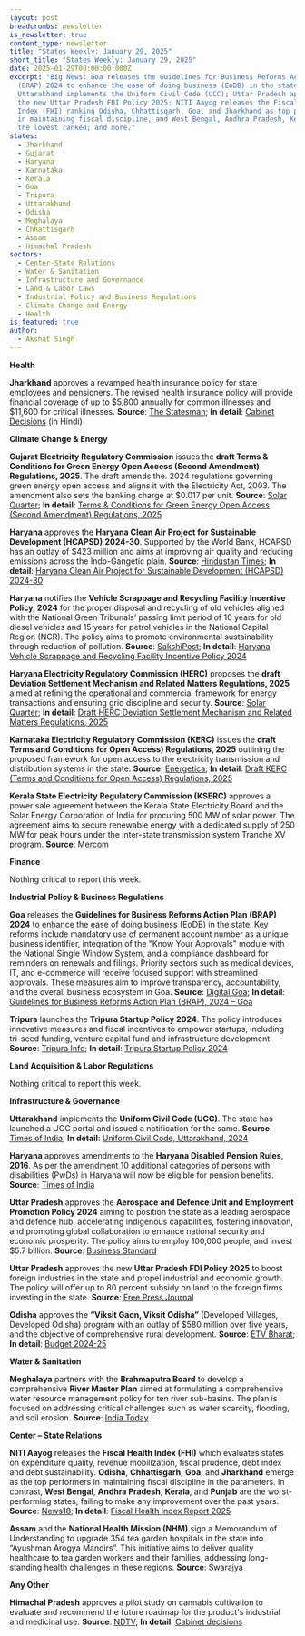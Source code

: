 ```yaml
---
layout: post
breadcrumbs: newsletter
is_newsletter: true
content_type: newsletter
title: "States Weekly: January 29, 2025"
short_title: "States Weekly: January 29, 2025"
date: 2025-01-29T00:00:00.000Z
excerpt: "Big News: Goa releases the Guidelines for Business Reforms Action Plan
  (BRAP) 2024 to enhance the ease of doing business (EoDB) in the state;
  Uttarakhand implements the Uniform Civil Code (UCC); Uttar Pradesh approves
  the new Uttar Pradesh FDI Policy 2025; NITI Aayog releases the Fiscal Health
  Index (FHI) ranking Odisha, Chhattisgarh, Goa, and Jharkhand as top performers
  in maintaining fiscal discipline, and West Bengal, Andhra Pradesh, Kerala, as
  the lowest ranked; and more."
states:
  - Jharkhand
  - Gujarat
  - Haryana
  - Karnataka
  - Kerala
  - Goa
  - Tripura
  - Uttarakhand
  - Odisha
  - Meghalaya
  - Chhattisgarh
  - Assam
  - Himachal Pradesh
sectors:
  - Center-State Relations
  - Water & Sanitation
  - Infrastructure and Governance
  - Land & Labor Laws
  - Industrial Policy and Business Regulations
  - Climate Change and Energy
  - Health
is_featured: true
author:
  - Akshat Singh
---
```

**Health**

**Jharkhand** approves a revamped health insurance policy for state employees and pensioners. The revised health insurance policy will provide financial coverage of up to $5,800 annually for common illnesses and $11,600 for critical illnesses. **Source**: [The Statesman](https://www.thestatesman.com/india/jharkhand-cabinet-approves-health-insurance-scheme-1503389104.html); **In detail**: [Cabinet Decisions](https://cm.jharkhand.gov.in/sites/default/files/cabinet_decision_21_01_2025%28Hindi%29.pdf) (in Hindi)

**Climate Change & Energy**

**Gujarat Electricity Regulatory Commission** issues the **draft Terms & Conditions for Green Energy Open Access (Second Amendment) Regulations, 2025**. The draft amends the. 2024 regulations governing green energy open access and aligns it with the Electricity Act, 2003. The amendment also sets the banking charge at $0.017 per unit. **Source**: [Solar Quarter](https://solarquarter.com/2025/01/27/gujarat-electricity-regulatory-commission-proposes-amendments-to-green-energy-open-access-regulations-2025/); **In detail**: [Terms & Conditions for Green Energy Open Access (Second Amendment) Regulations, 2025](https://acrobat.adobe.com/id/urn:aaid:sc:VA6C2:5f9777e2-0575-45a5-b43e-083f6511b477)

**Haryana** approves the **Haryana Clean Air Project for Sustainable Development (HCAPSD)** **2024-30**. Supported by the World Bank, HCAPSD has an outlay of $423 million and aims at improving air quality and reducing emissions across the Indo-Gangetic plain. **Source**: [Hindustan Times](https://www.hindustantimes.com/cities/chandigarh-news/haryana-cabinet-clears-world-bank-funded-3-647-cr-clean-air-project-101737659086981.html); **In detail**: [Haryana Clean Air Project for Sustainable Development (HCAPSD) 2024-30](https://documents.worldbank.org/en/publication/documents-reports/documentdetail/099120424013528400/p5024911f8f5a6041b9991b342162fc41a)

**Haryana** notifies the **Vehicle Scrappage and Recycling Facility Incentive Policy, 2024** for the proper disposal and recycling of old vehicles aligned with the National Green Tribunals’ passing limit period of 10 years for old diesel vehicles and 15 years for petrol vehicles in the National Capital Region (NCR). The policy aims to promote environmental sustainability through reduction of pollution. **Source**: [SakshiPost](https://www.sakshipost.com/news/haryana-notifies-vehicle-scrappage-recycling-facility-policy-369761); **In detail**: [Haryana Vehicle Scrappage and Recycling Facility Incentive Policy 2024](https://acrobat.adobe.com/id/urn:aaid:sc:VA6C2:59482528-2393-4d47-b69e-63686fb9412e)

**Haryana Electricity Regulatory Commission (HERC)** proposes the **draft Deviation Settlement Mechanism and Related Matters Regulations, 2025** aimed at refining the operational and commercial framework for energy transactions and ensuring grid discipline and security. **Source**: [Solar Quarter](https://solarquarter.com/2025/01/24/haryana-electricity-regulatory-commission-proposes-2025-draft-for-deviation-settlement-mechanism-and-renewable-energy-integration/); **In detail**: [Draft HERC Deviation Settlement Mechanism and Related Matters Regulations, 2025](https://acrobat.adobe.com/id/urn:aaid:sc:VA6C2:3a1e3516-a43d-4b02-a4be-4339b758578b)

**Karnataka Electricity Regulatory Commission (KERC)** issues the **draft Terms and Conditions for Open Access) Regulations, 2025** outlining the proposed framework for open access to the electricity transmission and distribution systems in the state. **Source**: [Energetica](https://www.energetica-india.net/news/karnataka-drafts-new-open-access-regulations-after-high-court-order-on-green-energy); **In detail**: [Draft KERC (Terms and Conditions for Open Access) Regulations, 2025](https://acrobat.adobe.com/id/urn:aaid:sc:VA6C2:1831cc8f-a265-4eb4-a0d5-ab5a68e68312)

**Kerala State Electricity Regulatory Commission (KSERC)** approves a power sale agreement between the Kerala State Electricity Board and the Solar Energy Corporation of India for procuring 500 MW of solar power. The agreement aims to secure renewable energy with a dedicated supply of 250 MW for peak hours under the inter-state transmission system Tranche XV program. **Source**: [Mercom](https://www.mercomindia.com/kerala-regulator-approves-500-mw-solar-power-sale-agreement-with-seci)

**Finance**

Nothing critical to report this week.

**Industrial Policy & Business Regulations**  

**Goa** releases the **Guidelines for Business Reforms Action Plan (BRAP) 2024** to enhance the ease of doing business (EoDB) in the state. Key reforms include mandatory use of permanent account number as a unique business identifier, integration of the "Know Your Approvals" module with the National Single Window System, and a compliance dashboard for reminders on renewals and filings. Priority sectors such as medical devices, IT, and e-commerce will receive focused support with streamlined approvals. These measures aim to improve transparency, accountability, and the overall business ecosystem in Goa. **Source**: [Digital Goa](https://digitalgoa.com/audio-visual-services-added-to-priority-service-sector-list-for-industrial-development-in-goa/); **In detail**: [Guidelines for Business Reforms Action Plan (BRAP), 2024 – Goa](https://acrobat.adobe.com/id/urn:aaid:sc:VA6C2:40a242e7-2113-4b45-a4e2-dee003960240)

**Tripura** launches the **Tripura Startup Policy 2024**. The policy introduces innovative measures and fiscal incentives to empower startups, including tri-seed funding, venture capital fund and infrastructure development. **Source**: [Tripura Info](https://tripurainfo.com/EnglishNews.aspx?intnid=446&title=Tripura-Unveils-Startup-Policy-2024-to-Boost-Innovation-and-Entrepreneurship); **In detail**: [Tripura Startup Policy 2024](https://startup.tripura.gov.in/sites/default/files/2025-01/1.pdf)

**Land Acquisition & Labor Regulations**  

Nothing critical to report this week.

**Infrastructure & Governance**

**Uttarakhand** implements the **Uniform Civil Code (UCC)**. The state has launched a UCC portal and issued a notification for the same. **Source**: [Times of India](https://timesofindia.indiatimes.com/india/uniform-civil-code-implemented-in-uttarakhand/articleshow/117595906.cms); **In detail**: [Uniform Civil Code, Uttarakhand, 2024](https://www.livelaw.in/pdf_upload/civil-code-bill-english0001-520761.pdf)

**Haryana** approves amendments to the **Haryana Disabled Pension Rules, 2016**. As per the amendment 10 additional categories of persons with disabilities (PwDs) in Haryana will now be eligible for pension benefits. **Source**: [Times of India](https://timesofindia.indiatimes.com/city/chandigarh/haryana-expands-disability-pension-scheme-to-include-10-new-categories/articleshow/117496770.cms)

**Uttar Pradesh** approves the **Aerospace and Defence Unit and Employment Promotion Policy 2024** aiming to position the state as a leading aerospace and defence hub, accelerating indigenous capabilities, fostering innovation, and promoting global collaboration to enhance national security and economic prosperity. The policy aims to employ 100,000 people, and invest $5.7 billion. **Source**: [Business Standard](https://www.business-standard.com/india-news/up-govt-approves-new-aerospace-and-defence-policy-reforms-in-fdi-125012201341_1.html)

**Uttar Pradesh** approves the new **Uttar Pradesh FDI Policy 2025** to boost foreign industries in the state and propel industrial and economic growth. The policy will offer up to 80 percent subsidy on land to the foreign firms investing in the state. **Source**: [Free Press Journal](https://www.freepressjournal.in/press-release/yogi-govt-approves-new-aerospace-defence-policy-to-propel-ups-development-will-create-over-1-lakh-jobs-for-youth)

**Odisha** approves the **“Viksit Gaon, Viksit Odisha”** (Developed Villages, Developed Odisha) program with an outlay of $580 million over five years, and the objective of comprehensive rural development. **Source**: [ETV Bharat](https://www.etvbharat.com/en/!state/odisha-cabinet-approves-10-key-proposals-focus-on-education-rural-development-and-employment-enn25012301668); **In detail**: [Budget 2024-25](https://finance.odisha.gov.in/sites/default/files/2024-07/10-People%20Guide_English.pdf)

**Water & Sanitation**

**Meghalaya** partners with the **Brahmaputra Board** to develop a comprehensive **River Master Plan** aimed at formulating a comprehensive water resource management policy for ten river sub-basins. The plan is focused on addressing critical challenges such as water scarcity, flooding, and soil erosion. **Source**: [India Today](https://www.indiatodayne.in/meghalaya/story/meghalaya-launches-ambitious-river-management-plan-with-brahmaputra-board-1158114-2025-01-21)

**Center – State Relations**

**NITI Aayog** releases the **Fiscal Health Index (FHI)** which evaluates states on expenditure quality, revenue mobilization, fiscal prudence, debt index and debt sustainability. **Odisha**, **Chhattisgarh**, **Goa**, and **Jharkhand** emerge as the top performers in maintaining fiscal discipline in the parameters. In contrast, **West Bengal**, **Andhra Pradesh**, **Kerala**, and **Punjab** are the worst-performing states, failing to make any improvement over the past years. **Source**: [News18](https://www.news18.com/india/odisha-leads-niti-aayogs-fiscal-rankings-jharkhand-shines-bengal-punjab-hit-rock-bottom-9201190.html); **In detail**: [Fiscal Health Index Report 2025](https://acrobat.adobe.com/id/urn:aaid:sc:VA6C2:2b5bff9f-56f5-4c26-bd52-ef28a9eba1be)

**Assam** and the **National Health Mission (NHM)** sign a Memorandum of Understanding to upgrade 354 tea garden hospitals in the state into “Ayushman Arogya Mandirs”. This initiative aims to deliver quality healthcare to tea garden workers and their families, addressing long-standing health challenges in these regions. **Source**: [Swarajya](https://swarajyamag.com/news-brief/assam-launches-ayushman-arogya-mandirs-to-deliver-quality-healthcare-to-tea-garden-workers)

**Any Other**

**Himachal Pradesh** approves a pilot study on cannabis cultivation to evaluate and recommend the future roadmap for the product's industrial and medicinal use. **Source**: [NDTV](https://www.ndtv.com/india-news/himachal-pradesh-cabinet-approves-pilot-study-on-cannabis-cultivation-7551461); **In detail**: [Cabinet decisions](http://himachalpr.gov.in/OnePressRelease.aspx?Language=1&ID=38309)
